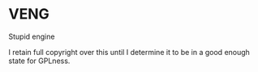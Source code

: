 # VENG

Stupid engine

I retain full copyright over this until I determine it to be in a good enough state for GPLness.